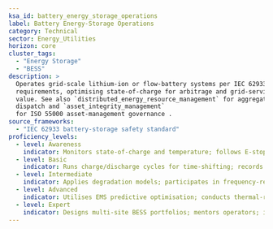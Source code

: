 ```yaml
---
ksa_id: battery_energy_storage_operations
label: Battery Energy-Storage Operations
category: Technical
sector: Energy_Utilities
horizon: core
cluster_tags:
  - "Energy Storage"
  - "BESS"
description: >
  Operates grid-scale lithium-ion or flow-battery systems per IEC 62933 safety
  requirements, optimising state-of-charge for arbitrage and grid-services
  value. See also `distributed_energy_resource_management` for aggregation
  dispatch and `asset_integrity_management` 
  for ISO 55000 asset-management governance .
source_frameworks:
  - "IEC 62933 battery-storage safety standard"
proficiency_levels:
  - level: Awareness
    indicator: Monitors state-of-charge and temperature; follows E-stop procedures.
  - level: Basic
    indicator: Runs charge/discharge cycles for time-shifting; records performance.
  - level: Intermediate
    indicator: Applies degradation models; participates in frequency-regulation markets.
  - level: Advanced
    indicator: Utilises EMS predictive optimisation; conducts thermal-runaway prevention tests.
  - level: Expert
    indicator: Designs multi-site BESS portfolios; mentors operators; integrates second-life battery modules.
---
```

